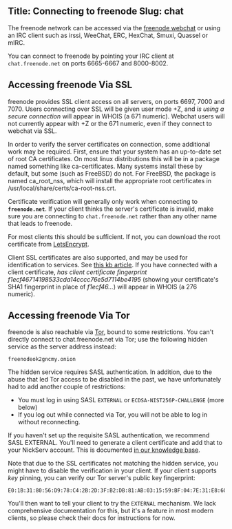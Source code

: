 Title: Connecting to freenode
Slug: chat
---

The freenode network can be accessed via the [freenode
webchat](//webchat.freenode.net) or using an IRC client such as irssi, WeeChat,
ERC, HexChat, Smuxi, Quassel or mIRC.

You can connect to freenode by pointing your IRC client at `chat.freenode.net`
on ports 6665-6667 and 8000-8002.

## Accessing freenode Via SSL

freenode provides SSL client access on all servers, on ports 6697, 7000 and
7070. Users connecting over SSL will be given user mode +Z, and _is using a
secure connection_ will appear in WHOIS (a 671 numeric). Webchat users will not
currently appear with +Z or the 671 numeric, even if they connect to webchat
via SSL.

In order to verify the server certificates on connection, some additional work
may be required. First, ensure that your system has an up-to-date set of root
CA certificates. On most linux distributions this will be in a package named
something like ca-certificates. Many systems install these by default, but some
(such as FreeBSD) do not.  For FreeBSD, the package is named ca\_root\_nss,
which will install the appropriate root certificates in
/usr/local/share/certs/ca-root-nss.crt.

Certificate verification will generally only work when connecting to
**`freenode.net`**. If your client thinks the server's certificate is invalid,
make sure you are connecting to `chat.freenode.net` rather than any other name
that leads to freenode.

For most clients this should be sufficient. If not, you can download the root
certificate from
[LetsEncrypt](https://letsencrypt.org/certificates/).

Client SSL certificates are also supported, and may be used for identification
to services. See [this kb article](kb/using/certfp). If you have connected with
a client certificate, _has client certificate fingerprint
f1ecf46714198533cda14cccc76e5d7114be4195_ (showing your certificate's SHA1
fingerprint in place of _f1ecf46..._) will appear in WHOIS (a 276 numeric).

## Accessing freenode Via Tor

freenode is also reachable via [Tor<i class="fa fa-external-link"
aria-hidden="true"></i>](https://www.torproject.org/), bound to some
restrictions. You can't directly connect to chat.freenode.net via Tor; use
the following hidden service as the server address instead:

    freenodeok2gncmy.onion

The hidden service requires SASL authentication. In addition, due to the abuse
that led Tor access to be disabled in the past, we have unfortunately had to
add another couple of restrictions:

- You must log in using SASL `EXTERNAL` or `ECDSA-NIST256P-CHALLENGE` (more
  below)
- If you log out while connected via Tor, you will not be able to log in
  without reconnecting.

If you haven't set up the requisite SASL authentication, we recommend SASL
EXTERNAL. You'll need to generate a client certificate and add that to your
NickServ account. This is documented [in our knowledge base](kb/using/certfp).

Note that due to the SSL certificates not matching the hidden service, you
might have to disable the verification in your client. If your client supports
*key* pinning, you can verify our Tor server's public key fingerprint:

    E0:1B:31:80:56:D9:78:C4:2B:2D:3F:B2:DB:81:AB:03:15:59:BF:04:7E:31:E8:60:5F:98:07:A1:BB:8F:A3:0D

You'll then want to tell your client to try the `EXTERNAL` mechanism. We lack
comprehensive documentation for this, but it's a feature in most modern
clients, so please check their docs for instructions for now.
